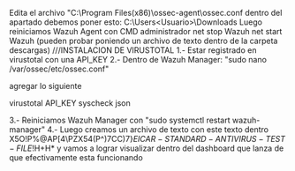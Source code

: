 Edita el archivo "C:\Program Files(x86)\ossec-agent\ossec.conf dentro del apartado <syscheck> debemos poner esto:
<directories check_all="yes" report_changes="yes" realtime="yes">C:\Users\<Usuario>\Downloads</directories>
Luego reiniciamos Wazuh Agent con CMD administrador
net stop Wazuh
net start Wazuh
(pueden probar poniendo un archivo de texto dentro de la carpeta descargas)
///INSTALACION DE VIRUSTOTAL
1.- Estar registrado en virustotal con una API_KEY 
2.- Dentro de Wazuh Manager: "sudo nano /var/ossec/etc/ossec.conf"

agregar lo siguiente

<integration>
  <name>virustotal</name>
  <api_key>API_KEY</api_key>
  <group>syscheck</group>
  <alert_format>json</alert_format>
</integration>

3.- Reiniciamos Wazuh Manager con "sudo systemctl restart wazuh-manager"
4.- Luego creamos un archivo de texto con este texto dentro X5O!P%@AP[4\PZX54(P^)7CC)7}$EICAR-STANDARD-ANTIVIRUS-TEST-FILE!$H+H*
y vamos a lograr visualizar dentro del dashboard que lanza de que efectivamente esta funcionando
